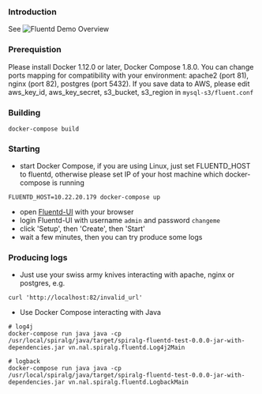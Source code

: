 ### Introduction

See ![Fluentd Demo Overview](assets/fluentd_demo.png)

### Prerequistion

Please install Docker 1.12.0 or later, Docker Compose 1.8.0.
You can change ports mapping for compatibility with your environment: apache2 (port 81), nginx (port 82), postgres (port 5432).
If you save data to AWS, please edit aws_key_id, aws_key_secret, s3_bucket, s3_region in `mysql-s3/fluent.conf`

### Building

```
docker-compose build
```

### Starting

* start Docker Compose, if you are using Linux, just set FLUENTD_HOST to fluentd, otherwise please set IP of your host machine which docker-compose is running

```
FLUENTD_HOST=10.22.20.179 docker-compose up
```

* open [Fluentd-UI](http://localhost:9292) with your browser
* login Fluentd-UI with username `admin` and password `changeme`
* click 'Setup', then 'Create', then 'Start'
* wait a few minutes, then you can try produce some logs

### Producing logs

* Just use your swiss army knives interacting with apache, nginx or postgres, e.g.

```
curl 'http://localhost:82/invalid_url'
```

* Use Docker Compose interacting with Java

```
# log4j
docker-compose run java java -cp /usr/local/spiralg/java/target/spiralg-fluentd-test-0.0.0-jar-with-dependencies.jar vn.nal.spiralg.fluentd.Log4j2Main

# logback
docker-compose run java java -cp /usr/local/spiralg/java/target/spiralg-fluentd-test-0.0.0-jar-with-dependencies.jar vn.nal.spiralg.fluentd.LogbackMain
```
